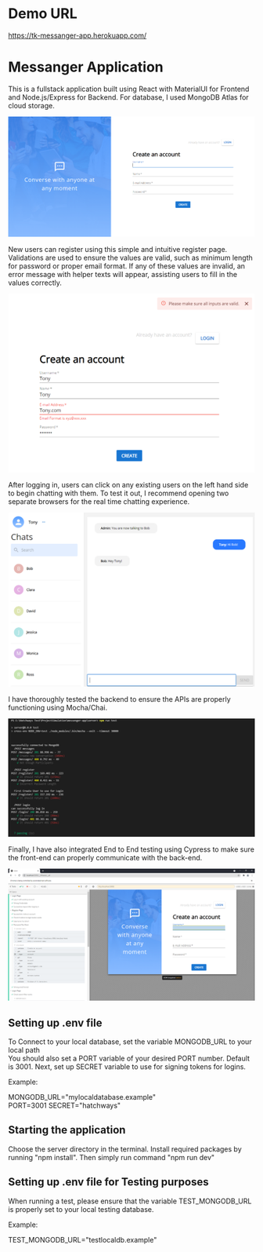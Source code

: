 # Demo URL

https://tk-messanger-app.herokuapp.com/

# Messanger Application

This is a fullstack application built using React with MaterialUI for Frontend and Node.js/Express for Backend. 
For database, I used MongoDB Atlas for cloud storage. 

![Register Page](https://github.com/Tony-Kim09/messenger-app/blob/dev/imgs/MessengerRegisterPage.PNG)

New users can register using this simple and intuitive register page. Validations are used to ensure the values are valid, such as minimum length for password or proper email format. If any of these values are invalid, an error message with helper texts will appear, assisting users to fill in the values correctly. 

![Invalid Input](https://github.com/Tony-Kim09/messenger-app/blob/dev/imgs/InvalidInput.PNG)

After logging in, users can click on any existing users on the left hand side to begin chatting with them. To test it out, I recommend opening two separate browsers for the real time chatting experience. 

![Chat Page](https://github.com/Tony-Kim09/messenger-app/blob/dev/imgs/MessengerChatPage.PNG)

I have thoroughly tested the backend to ensure the APIs are properly functioning using Mocha/Chai.

![BackEnd Test](https://github.com/Tony-Kim09/messenger-app/blob/dev/imgs/backendUnitTest.PNG)

Finally, I have also integrated End to End testing using Cypress to make sure the front-end can properly communicate with the back-end.

![E2E Test](https://github.com/Tony-Kim09/messenger-app/blob/dev/imgs/messengerCypress.PNG)

## Setting up .env file

To Connect to your local database, set the variable MONGODB_URL to your local path  
You should also set a PORT variable of your desired PORT number. Default is 3001.
Next, set up SECRET variable to use for signing tokens for logins.

Example:

MONGODB_URL="mylocaldatabase.example"  
PORT=3001
SECRET="hatchways"

## Starting the application

Choose the server directory in the terminal. 
Install required packages by running "npm install".
Then simply run command "npm run dev"

## Setting up .env file for Testing purposes

When running a test, please ensure that the variable TEST_MONGODB_URL is properly set to your local testing database.

Example:

TEST_MONGODB_URL="testlocaldb.example"